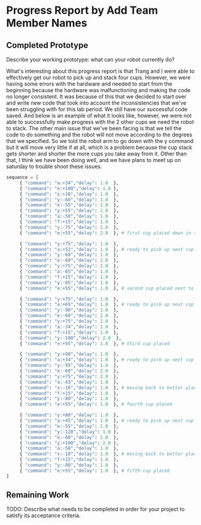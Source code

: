 # Progress Report by Add Team Member Names

## Completed Prototype

Describe your working prototype: what can your robot currently do?

What's interesting about this progress report is that Trang and I were able to effectively get our robot to pick up and stack four cups. However, we were having some errors with the hardware and needed to start from the beginning because the hardware was malfunctioning and making the code no longer consistent. It was because of this that we decided to start over and write new code that took into account the inconsistencies that we've been struggling with for this lab period. We still have our successful code saved. And below is an example of what it looks like, however, we were not able to successfully make progress with the 2 other cups we need the robot to stack. The other main issue that we've been facing is that we tell the code to do something and the robot will not move according to the degrees that we specified. So we told the robot arm to go down with the y command but it will move very little if at all, which is a problem because the cup stack gets shorter and shorter the more cups you take away from it. Other than that, I think we have been doing well, and we have plans to meet up on saturday to trouble shoot these issues.

```python
sequence = [
     { "command": "a:+34","delay": 1.0  },
     { "command": "e:+100","delay": 1.0 },
     { "command": "x:+30","delay": 1.0  },
     { "command": "y:-60","delay": 1.0  },
     { "command": "e:-55","delay": 2.0  },
     { "command": "y:+55","delay": 2.0  },
     { "command": "a:-50","delay": 1.0  },
     { "command": "f:+15","delay": 1.0  },
     { "command": "y:-75","delay": 2.0  },
     { "command": "e:+55","delay": 2.0  }, # first cup placed down in stack position 1

     { "command": "y:+75","delay": 1.0  },
     { "command": "a:+52","delay": 1.0  }, # ready to pick up next cup
     { "command": "y:-68","delay": 1.0  },
     { "command": "e:-60","delay": 2.0  }, 
     { "command": "y:+75","delay": 2.0  },
     { "command": "a:-65","delay": 1.0  },
     { "command": "f:+15","delay": 1.0  },
     { "command": "y:-85","delay": 1.0  },
     { "command": "e:+55","delay": 1.0  }, # second cup placed next to first

     { "command": "y:+75","delay": 1.0  },
     { "command": "a:+65","delay": 1.0  }, # ready to pick up next cup
     { "command": "y:-90","delay": 1.0  },
     { "command": "e:-60","delay": 2.0  }, 
     { "command": "y:+75","delay": 2.0  },
     { "command": "a:-34","delay": 1.0  },
     { "command": "f:+15","delay": 1.0  },
     { "command": "y:-100","delay": 2.0  },
     { "command": "e:+55","delay": 1.0  }, # third cup placed

     { "command": "y:+90","delay": 1.0  },
     { "command": "a:+34","delay": 1.0  }, # ready to pick up next cup
     { "command": "y:-95","delay": 1.0  },
     { "command": "e:-60","delay": 2.0  }, 
     { "command": "y:+75","delay": 2.0  },
     { "command": "a:-43","delay": 1.0  },
     { "command": "x:-10","delay": 1.0  }, # moving back to better place the fourth cup
     { "command": "f:+15","delay": 1.0  },
     { "command": "y:-80","delay": 1.0  },
     { "command": "e:+55","delay": 1.0  }, # fourth cup placed

     { "command": "y:+80","delay": 1.0  },
     { "command": "a:+45","delay": 1.0  }, # ready to pick up next cup
     { "command": "e:-55","delay": 1.0  },
     { "command": "y:-120","delay": 1.0 },
     { "command": "e:-60","delay": 2.0  }, 
     { "command": "y:+100","delay": 2.0 },
     { "command": "a:-58","delay": 1.0  },
     { "command": "x:-10","delay": 1.0  }, # moving back to better place the fourth cup
     { "command": "f:+15","delay": 1.0  },
     { "command": "y:-80","delay": 1.0  },
     { "command": "e:+55","delay": 1.0  }, # fifth cup placed
]
```

## Remaining Work

TODO: Describe what needs to be completed in order for your project to satisfy its acceptance criteria.